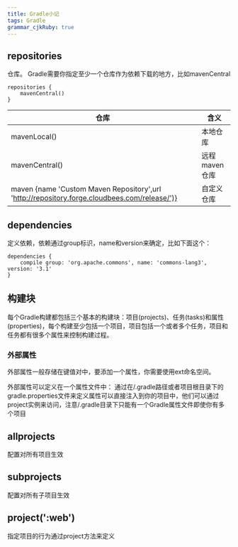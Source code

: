 ```yaml
---
title: Gradle小记 
tags: Gradle
grammar_cjkRuby: true
---
```


## repositories 

仓库。
Gradle需要你指定至少一个仓库作为依赖下载的地方，比如mavenCentral
```
repositories {
    mavenCentral()
}
```
|仓库|含义|
|---|---|
|mavenLocal()|本地仓库|
|mavenCentral()|远程maven仓库|
| maven {name 'Custom Maven Repository',url 'http://repository.forge.cloudbees.com/release/')}|自定义仓库|
## dependencies 
定义依赖，依赖通过group标识，name和version来确定，比如下面这个：
```
dependencies {
    compile group: 'org.apache.commons', name: 'commons-lang3', version: '3.1'
}
```
## 构建块

每个Gradle构建都包括三个基本的构建块：项目(projects)、任务(tasks)和属性(properties)，每个构建至少包括一个项目，项目包括一个或者多个任务，项目和任务都有很多个属性来控制构建过程。

### 外部属性
外部属性一般存储在键值对中，要添加一个属性，你需要使用ext命名空间。

外部属性可以定义在一个属性文件中： 通过在/.gradle路径或者项目根目录下的gradle.properties文件来定义属性可以直接注入到你的项目中，他们可以通过project实例来访问，注意/.gradle目录下只能有一个Gradle属性文件即使你有多个项目

## allprojects 
配置对所有项目生效
## subprojects
配置对所有子项目生效
## project(':web') 
指定项目的行为通过project方法来定义